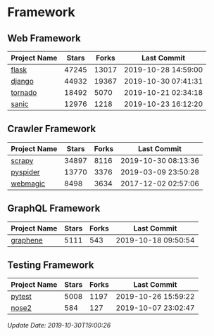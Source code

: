 # Framework

## Web Framework

| Project Name | Stars | Forks | Last Commit |
| ------------ | ----- | ----- | ----------- |
| [flask](https://github.com/pallets/flask) | 47245 | 13017 | 2019-10-28 14:59:00 |
| [django](https://github.com/django/django) | 44932 | 19367 | 2019-10-30 07:41:31 |
| [tornado](https://github.com/tornadoweb/tornado) | 18492 | 5070 | 2019-10-21 02:34:18 |
| [sanic](https://github.com/huge-success/sanic) | 12976 | 1218 | 2019-10-23 16:12:20 |

## Crawler Framework

| Project Name | Stars | Forks | Last Commit |
| ------------ | ----- | ----- | ----------- |
| [scrapy](https://github.com/scrapy/scrapy) | 34897 | 8116 | 2019-10-30 08:13:36 |
| [pyspider](https://github.com/binux/pyspider) | 13770 | 3376 | 2019-03-09 23:50:28 |
| [webmagic](https://github.com/code4craft/webmagic) | 8498 | 3634 | 2017-12-02 02:57:06 |

## GraphQL Framework

| Project Name | Stars | Forks | Last Commit |
| ------------ | ----- | ----- | ----------- |
| [graphene](https://github.com/graphql-python/graphene) | 5111 | 543 | 2019-10-18 09:50:54 |

## Testing Framework

| Project Name | Stars | Forks | Last Commit |
| ------------ | ----- | ----- | ----------- |
| [pytest](https://github.com/pytest-dev/pytest) | 5008 | 1197 | 2019-10-26 15:59:22 |
| [nose2](https://github.com/nose-devs/nose2) | 584 | 127 | 2019-10-07 23:02:47 |

*Update Date: 2019-10-30T19:00:26*